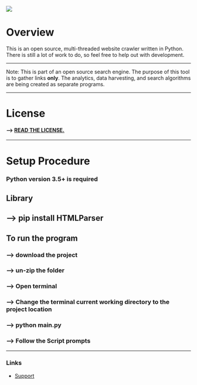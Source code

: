 
![](https://user-images.githubusercontent.com/29470379/27766351-5de7026e-5e8a-11e7-8d66-b51b72473bee.png)


# Overview

This is an open source, multi-threaded website crawler written in Python. There is still a lot of work to do, so feel free to help out with development.

***

Note: This is part of an open source search engine. The purpose of this tool is to gather links **only**. The analytics, data harvesting, and search algorithms are being created as separate programs. 

***
# License
 #### -->  [READ THE LICENSE.](https://github.com/AbdulSheikh/Spider/blob/master/LICENSE.md) 

***
# Setup Procedure
  ### Python version 3.5+ is required
  ## Library
  ## --> pip install HTMLParser
  ## To run the program
  ### --> download the project
  ### --> un-zip the folder
  ### --> Open terminal
  ### --> Change the terminal current working directory to the project location
  ### --> python main.py
  ### --> Follow the Script prompts
***

### Links

- [Support](https://github.com/AbdulSheikh/Spider)
  
